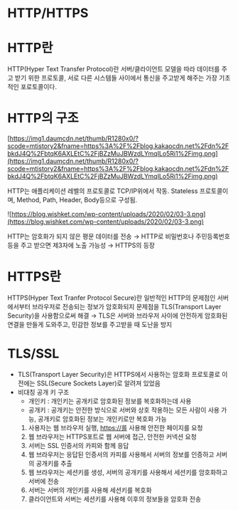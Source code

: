# HTTP/HTTPS

# HTTP란

HTTP(Hyper Text Transfer Protocol)란 서버/클라이언트 모델을 따라 데이터를 주고 받기 위한 프로토콜, 서로 다른 시스템들 사이에서 통신을 주고받게 해주는 가장 기초적인 포로토콜이다.

# HTTP의 구조

[https://img1.daumcdn.net/thumb/R1280x0/?scode=mtistory2&fname=https%3A%2F%2Fblog.kakaocdn.net%2Fdn%2FbkdJ4Q%2FbtqK6AXLEtC%2FjBZzMuJBWzdLYmqILo5Ri1%2Fimg.png](https://img1.daumcdn.net/thumb/R1280x0/?scode=mtistory2&fname=https%3A%2F%2Fblog.kakaocdn.net%2Fdn%2FbkdJ4Q%2FbtqK6AXLEtC%2FjBZzMuJBWzdLYmqILo5Ri1%2Fimg.png)

HTTP는 애플리케이션 레벨의 프로토콜로 TCP/IP위에서 작동. Stateless 프로토콜이며, Method, Path, Header, Body등으로 구성됨.

![https://blog.wishket.com/wp-content/uploads/2020/02/03-3.png](https://blog.wishket.com/wp-content/uploads/2020/02/03-3.png)

HTTP는 암호화가 되지 않은 평문 데이터를 전송 → HTTP로 비밀번호나 주민등록번호 등을 주고 받으면 제3자에 노출 가능성 → HTTPS의 등장

# HTTPS란

HTTPS(Hyper Text Tranfer Protocol Secure)란 일반적인 HTTP의 문제점인 서버에서부터 브라우저로 전송되는 정보가 암호화되지 문제점을 TLS(Transport Layer Security)을 사용함으로써 해결 → TLS은 서버와 브라우저 사이에 안전하게 암호화된 연결을 만들게 도와주고, 민감한 정보를 주고받을 때 도난을 방지

# TLS/SSL

- TLS(Transport Layer Security)은 HTTPS에서 사용하는 암호화 프로토콜로 이전에는 SSL(Secure Sockets Layer)로 알려져 있었음
- 비대칭 공개 키 구조
    - 개인키 : 개인키는 공개키로 암호화된 정보를 복호화하는데 사용
    - 공개키 : 공개키는 안전한 방식으로 서버와 상호 작용하는 모든 사람이 사용 가능, 공개키로 암호화된 정보는 개인키로만 복호화 가능
    1. 사용자는 웹 브라우저 실행, [https://를](https://를) 사용해 안전한 페이지를 요청
    2. 웹 브라우저는 HTTPS포트로 웹 서버에 접근, 안전한 커넥션 요청
    3. 서버는 SSL 인증서의 카피와 함께 응답
    4. 웹 브라우저는 응답된 인증서의 카피를 사용해서 서버의 정보를 인증하고 서버의 공개키를 추출
    5. 웹 브라우저는 세션키를 생성, 서버의 공개키를 사용해서 세션키를 암호화하고 서버에 전송
    6. 서버는 서버의 개인키를 사용해 세션키를 복호화
    7. 클라이언트와 서버는 세션키를 사용해 이후의 정보들을 암호화 전송